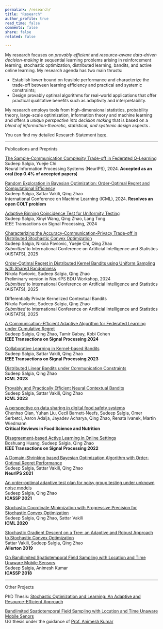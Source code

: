 ```yaml
---
permalink: /research/
title: "Research"
author_profile: true
read_time: false
comments: false
share: false
related: false

---
```


My research focuses on *provably efficient* and *resource-aware data-driven decision-making* in sequential learning problems arising in reinforcement learning, stochastic optimization, distributed learning, bandits, and active online learning. My research agenda has two main thrusts:

- Establish lower bound on feasible performance and characterize the trade-off between learning efficiency and practical and systemic constraints;
- Design provably optimal algorithms for real-world applications that offer practical qualitative benefits such as adaptivity and interpretability.

My research employs tools from high-dimensional statistics, probability theory, large-scale optimization, information theory and machine learning and
offers a *unique perspective into decision making* that is based on a *blend of information-theoretic, statistical, and systemic design* aspects .

<!-- I am interested in sequential learning problems arising in reinforcement learning, stochastic optimization, distributed learning, bandits, bayesian optimization, and active online learning. My broad research goals are to:
 
- facilitate _provably efficient, interpretable, adaptive_ data-driven decision-making;
- investigate _fundamental trade-offs_ in distributed learning problems;
- design optimal solutions that comply with _practical systemic limitations such as communication, privacy, and computation_.

My research employs tools from high-dimensional statistics, probability theory, large-scale optimization, information theory and machine learning. -->
You can find my detailed Research Statement [here](https://sudeepsalgia.github.io/assets/Research_Statement.pdf).

---

Publications and Preprints

[The Sample-Communication Complexity Trade-off in Federated Q-Learning](https://arxiv.org/abs/2408.16981)     
Sudeep Salgia, Yuejie Chi    
Neural Information Processing Systems (NeurIPS), 2024. **Accepted as an oral (top 0.4% of accepted papers)**        

[Random Exploration in Bayesian Optimization: Order-Optimal Regret and Computational Efficiency](https://arxiv.org/abs/2310.15351)            
Sudeep Salgia, Sattar Vakili, Qing Zhao             
International Conference on Machine Learning (ICML), 2024. **Resolves an open COLT problem**      

[Adaptive Binning Coincidence Test for Uniformity Testing](https://arxiv.org/abs/2110.06325)           
Sudeep Salgia, Xinyi Wang, Qing Zhao, Lang Tong          
IEEE Transactions on Signal Processing, 2024      

[Characterizing the Accuracy-Communication-Privacy Trade-off in Distributed Stochastic Convex Optimization](https://arxiv.org/abs/2501.03222)         
Sudeep Salgia, Nikola Pavlovic, Yuejie Chi, Qing Zhao    
*Submitted* to International Conference on Artificial Intelligence and Statistics (AISTATS), 2025      

[Order-Optimal Regret in Distributed Kernel Bandits using Uniform Sampling with Shared Randomness](https://arxiv.org/abs/2402.13182)    
Nikola Pavlovic, Sudeep Salgia, Qing Zhao     
Preliminary version in NeurIPS BDU Workshop, 2024     
*Submitted* to International Conference on Artificial Intelligence and Statistics (AISTATS), 2025      

Differentially Private Kernelized Contextual Bandits    
Nikola Pavlovic, Sudeep Salgia, Qing Zhao       
*Submitted* to International Conference on Artificial Intelligence and Statistics (AISTATS), 2025     

[A Communication-Efficient Adaptive Algorithm for Federated Learning under Cumulative Regret](https://arxiv.org/abs/2301.08869)       
Sudeep Salgia, Qing Zhao, Tamir Gabay, Kobi Cohen            
**IEEE Transactions on Signal Processing 2024**            

[Collaborative Learning in Kernel-based Bandits](https://arxiv.org/abs/2207.07948)       
Sudeep Salgia, Sattar Vakili, Qing Zhao        
**IEEE Transactions on Signal Processing 2023**     

[Distributed Linear Bandits under Communication Constraints](https://arxiv.org/abs/2211.02212)     
Sudeep Salgia, Qing Zhao       
**ICML 2023**            

[Provably and Practically Efficient Neural Contextual Bandits](https://arxiv.org/abs/2206.00099)                                 			
Sudeep Salgia, Sattar Vakili, Qing Zhao      
**ICML 2023**      

[A perspective on data sharing in digital food safety systems](https://www.tandfonline.com/doi/pdf/10.1080/10408398.2022.2103086)           
Chenhao Qian, Yuhan Liu, Cecil Barnett-Neefs, Sudeep Salgia, Omer Serbetci, Aaron Adalja, Jayadev Acharya, Qing Zhao, Renata Ivanek, Martin Wiedmann       
**Critical Reviews in Food Science and Nutrition**             

[Disagreement-based Active Learning in Online Settings](https://arxiv.org/abs/1904.09056)        
Boshuang Huang, Sudeep Salgia, Qing Zhao       
**IEEE Transactions on Signal Processing 2022**        

[A Domain-Shrinking based Bayesian Optimization Algorithm with Order-Optimal Regret Performance](https://arxiv.org/abs/2010.13997)         
Sudeep Salgia, Sattar Vakili, Qing Zhao        
**NeurIPS 2021**      

[An order-optimal adaptive test plan for noisy group testing under unknown noise models](https://ieeexplore.ieee.org/document/9414111)      
Sudeep Salgia, Qing Zhao        
**ICASSP 2021**     

[Stochastic Coordinate Minimization with Progressive Precision for Stochastic Convex Optimization](https://arxiv.org/abs/2003.05482)				   
Sudeep Salgia, Qing Zhao, Sattar Vakili   
**ICML 2020**   

[Stochastic Gradient Descent on a Tree: an Adaptive and Robust Approach to Stochastic Convex Optimization](https://arxiv.org/abs/2003.05482)   
Sattar Vakili, Sudeep Salgia, Qing Zhao      
**Allerton 2019**   

[On Bandlimited Spatiotemporal Field Sampling with Location and Time Unaware Mobile Sensors](https://arxiv.org/abs/1710.09454)   
Sudeep Salgia, Animesh Kumar    
**ICASSP 2018**   

<!-----

Preprints    
     

[Random Exploration in Bayesian Optimization: Order-Optimal Regret and Computational Efficiency](https://arxiv.org/abs/2310.15351)       
Sudeep Salgia, Sattar Vakili, Qing Zhao           

[As Easy as ABC: Adaptive Binning Coincidence Test for Uniformity Testing](https://arxiv.org/abs/2110.06325)                           	
Sudeep Salgia, Qing Zhao, Lang Tong               

[Spatial Field estimation from Samples taken at Unknown Locations generated by an Unknown Autoregressive Process](https://arxiv.org/abs/1710.09451)  
Sudeep Salgia, Animesh Kumar -->

--- 

Other Projects

PhD Thesis: [Stochastic Optimization and Learning: An Adaptive and Resource-Efficient Approach](https://sudeepsalgia.github.io/_files/PhD_Thesis_Sudeep_Salgia.pdf)               

[Bandlimited Spatiotemporal Field Sampling with Location and Time Unaware Mobile Senors](https://sudeepsalgia.github.io/_files/UG_thesis_Sudeep_Salgia.pdf)  
UG thesis under the guidance of [Prof. Animesh Kumar](https://www.ee.iitb.ac.in/~animesh/)


